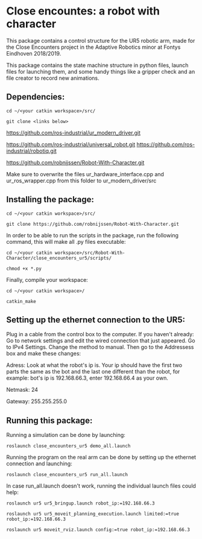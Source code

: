 # Close encountes: a robot with character
This package contains a control structure for the UR5 robotic arm, made for the Close Encounters project in the Adaptive Robotics minor at Fontys Eindhoven 2018/2019.

This package contains the state machine structure in python files, launch files for launching them, and some handy things like a gripper check and an file creator to record new animations. 

## Dependencies:
` cd ~/<your catkin workspace>/src/ ` 

` git clone <links below> ` 

https://github.com/ros-industrial/ur_modern_driver.git

https://github.com/ros-industrial/universal_robot.git https://github.com/ros-industrial/robotiq.git 

https://github.com/robnijssen/Robot-With-Character.git

Make sure to overwrite the files ur_hardware_interface.cpp and ur_ros_wrapper.cpp from this folder to ur_modern_driver/src


## Installing the package:

` cd ~/<your catkin workspace>/src/ ` 

` git clone https://github.com/robnijssen/Robot-With-Character.git ` 

In order to be able to run the scripts in the package, run the following command, this will make all .py files executable:

` cd ~/<your catkin workspace>/src/Robot-With-Character/close_encounters_ur5/scripts/ ` 

` chmod +x *.py ` 

Finally, compile your workspace: 

` cd ~/<your catkin workspace>/ ` 

` catkin_make ` 


## Setting up the ethernet connection to the UR5:

Plug in a cable from the control box to the computer. If you haven't already: Go to network settings and edit the wired connection that just appeared. Go to IPv4 Settings. Change the method to manual.
Then go to the Addressess box and make these changes:

Adress: Look at what the robot's ip is. Your ip should have the first two parts the same as the bot and the last one different than the robot, for example: bot's ip is 192.168.66.3, enter 192.168.66.4 as your own.

Netmask: 24 

Gateway: 255.255.255.0

## Running this package:

Running a simulation can be done by launching:

` roslaunch close_encounters_ur5 demo_all.launch `

Running the program on the real arm can be done by setting up the ethernet connection and launching:

` roslaunch close_encounters_ur5 run_all.launch ` 

In case run_all.launch doesn't work, running the individual launch files could help:

` roslaunch ur5 ur5_bringup.launch robot_ip:=192.168.66.3 ` 

` roslaunch ur5 ur5_moveit_planning_execution.launch limited:=true robot_ip:=192.168.66.3 ` 

` roslaunch ur5 moveit_rviz.launch config:=true robot_ip:=192.168.66.3 ` 







